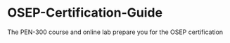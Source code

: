 # OSEP-Certification-Guide
The PEN-300 course and online lab prepare you for the OSEP certification
